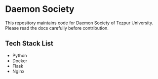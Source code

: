 # Daemon Society 

This repository maintains code for Daemon Society of Tezpur University. Please read the docs carefully before contribution.

## Tech Stack List
- Python
- Docker
- Flask
- Nginx